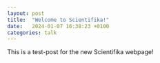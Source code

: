 ```yaml
---
layout: post
title:  "Welcome to Scientifika!"
date:   2024-01-07 16:38:23 +0100
categories: talk
---
```


This is a test-post for the new Scientifika webpage!
